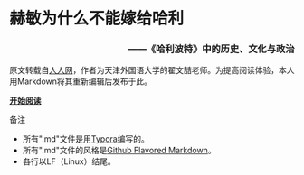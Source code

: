 # 赫敏为什么不能嫁给哈利

<h3 align="right">——《哈利波特》中的历史、文化与政治</h3>



原文转载自[人人网](http://blog.renren.com/share/100084742/13872331029)，作者为天津外国语大学的翟文喆老师。为提高阅读体验，本人用Markdown将其重新编辑后发布于此。



[**开始阅读**](./赫敏为什么不能嫁给哈利——《哈利波特》中的历史、文化与政治.md)



备注

- 所有".md"文件是用[Typora](http://typora.io)编写的。
- 所有".md"文件的风格是[Github Flavored Markdown](https://guides.github.com/features/mastering-markdown/#GitHub-flavored-markdown)。
- 各行以LF（Linux）结尾。